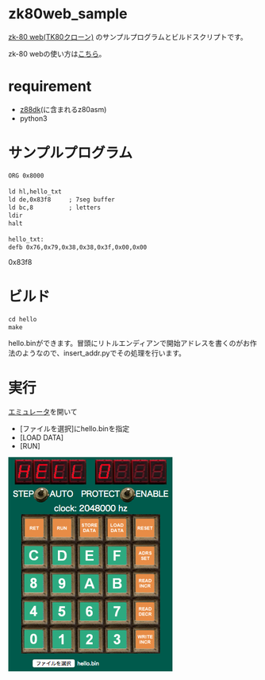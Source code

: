 # zk80web_sample

[zk-80 web(TK80クローン)](http://hp.vector.co.jp/authors/VA016157/zk80web04/zk80web.html)
のサンプルプログラムとビルドスクリプトです。

zk-80 webの使い方は[こちら](http://hp.vector.co.jp/authors/VA016157/zk80web04/help/)。

# requirement

- [z88dk](https://github.com/z88dk/z88dk)(に含まれるz80asm)
- python3

# サンプルプログラム

```
ORG 0x8000

ld hl,hello_txt
ld de,0x83f8     ; 7seg buffer
ld bc,8          ; letters
ldir
halt

hello_txt:
defb 0x76,0x79,0x38,0x38,0x3f,0x00,0x00
```

0x83f8

# ビルド

```
cd hello
make
```

hello.binができます。冒頭にリトルエンディアンで開始アドレスを書くのがお作法のようなので、insert_addr.pyでその処理を行います。

# 実行

[エミュレータ](http://hp.vector.co.jp/authors/VA016157/zk80web04/zk80web.html)を開いて

- [ファイルを選択]にhello.binを指定
- [LOAD DATA]
- [RUN]

![screenshot](./image/screenshot.png)
